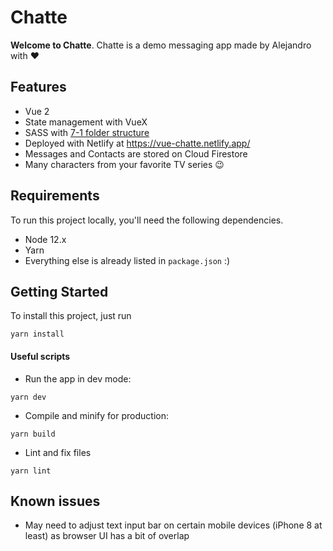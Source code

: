 # Chatte

**Welcome to Chatte**. Chatte is a demo messaging app made by Alejandro with ❤️

## Features

- Vue 2
- State management with VueX
- SASS with [7-1 folder structure](https://openclassrooms.com/en/courses/5625786-produce-maintainable-css-with-sass/5723581-use-the-7-1-pattern-for-a-manageable-codebase)
- Deployed with Netlify at https://vue-chatte.netlify.app/
- Messages and Contacts are stored on Cloud Firestore
- Many characters from your favorite TV series 😉

## Requirements

To run this project locally, you'll need the following dependencies.

- Node 12.x
- Yarn
- Everything else is already listed in `package.json` :)

## Getting Started

To install this project, just run
```
yarn install
```

#### Useful scripts

- Run the app in dev mode:
```
yarn dev
```

- Compile and minify for production:
```
yarn build
```

- Lint and fix files
```
yarn lint
```

## Known issues

- May need to adjust text input bar on certain mobile devices (iPhone 8 at least) as browser UI has a bit of overlap
